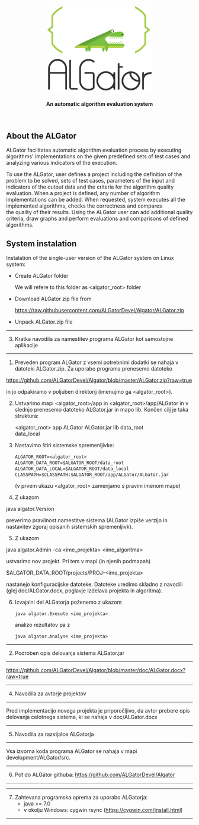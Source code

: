 <h1 align="center"><img src="doc/algator.png" alt="ALGator logo" /></h1>
<h4 align="center">An automatic algorithm evaluation system </h4>
<br>



## About the ALGator

ALGator facilitates automatic algorithm evaluation process by executing 
algorithms' implementations on the given predefined sets of test cases
and analyzing various indicators of the execution.  

To use the ALGator, user defines a project including the definition of 
the problem to be solved, sets of test cases, parameters 
of the input and indicators of the output data  and the criteria for the 
algorithm quality evaluation. When a project is defined, any number of 
algorithm implementations can be added. When requested, system 
executes all the implemented algorithms, checks the correctness and compares  
the quality of their results.  Using the ALGator user can add additional 
quality criteria, draw graphs and perform evaluations and comparisons of 
defined algorithms. 

## System instalation

Instalation of the single-user version of the ALGator system on Linux system:

* Create ALGator folder

  We will refere to this folder as <algator_root> folder

* Download ALGator zip file from

    https://raw.githubusercontent.com/ALGatorDevel/Algator/ALGator.zip

* Unpack ALGator.zip file

  

*****************************************************************************
3) Kratka navodila za namestitev programa ALGator kot samostojne aplikacije
*****************************************************************************
1. Preveden program ALGator z vsemi potrebnimi dodatki se nahaja v datoteki
ALGator.zip. Za uporabo programa prenesemo datoteko 

https://github.com/ALGatorDevel/Algator/blob/master/ALGator.zip?raw=true

in jo odpakiramo v poljuben direktorij (imenujmo ga <algator_root>).

2. Ustvarimo mapi <algator_root>/app in <algator_root>/app/ALGator in v slednjo
   prenesemo datoteko ALGator.jar in mapo lib. Končen cilj je taka struktura:

   <algator_root>
     app
       ALGator
         ALGator.jar
         lib
     data_root   
     data_local
 
3. Nastavimo štiri sistemske spremenljivke: 
  
       ALGATOR_ROOT=<algator_root>
       ALGATOR_DATA_ROOT=$ALGATOR_ROOT/data_root
       ALGATOR_DATA_LOCAL=$ALGATOR_ROOT/data_local
       CLASSPATH=$CLASSPATH:$ALGATOR_ROOT/app/ALGator/ALGator.jar

   (v prvem ukazu <algator_root> zamenjamo s pravim imenom mape)


4. Z ukazom 

  java algator.Version

preverimo pravilnost namestitve sistema (ALGator izpiše verzijo 
in nastavitev zgoraj opisanih sistemskih spremenljivk).

       
5. Z ukazom 

  java algator.Admin -ca <ime_projekta> <ime_algoritma>

ustvarimo nov projekt. Pri tem v mapi (in njenih podmapah)

  $ALGATOR_DATA_ROOT/projects/PROJ-<ime_projekta> 

nastanejo konfiguracijske datoteke. Datoteke uredimo skladno
z navodili (glej doc/ALGator.docx, poglavje Izdelava projekta 
in algoritma).


6. Izvajalni del ALGatorja poženemo z ukazom

       java algator.Execute <ime_projekta>
	
    analizo rezultatov pa z 

       java algator.Analyse <ime_projekta>



*****************************************************************************
2) Podroben opis delovanja sistema ALGator.jar
*****************************************************************************
https://github.com/ALGatorDevel/Algator/blob/master/doc/ALGator.docx?raw=true




*****************************************************************************
4) Navodila za avtorje projektov
*****************************************************************************
Pred implementacijo novega projekta je priporočljivo, da avtor prebere 
opis delovanja celotnega sistema, ki se nahaja v doc/ALGator.docx


*****************************************************************************
5) Navodila za razvijalce ALGatorja
*****************************************************************************
Vsa izvorna koda programa ALGator se nahaja v mapi development/ALGator/src.




*****************************************************************************
6) Pot do ALGator githuba:
  https://github.com/ALGatorDevel/Algator
*****************************************************************************


*****************************************************************************
7) Zahtevana programska oprema za uporabo ALGatorja:
    - java >= 7.0
    - v okolju Windows: cygwin rsync (https://cygwin.com/install.html)
*****************************************************************************
